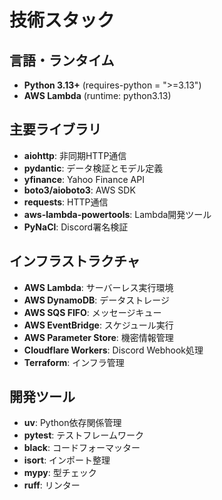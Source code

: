 # 技術スタック

## 言語・ランタイム
- **Python 3.13+** (requires-python = ">=3.13")
- **AWS Lambda** (runtime: python3.13)

## 主要ライブラリ
- **aiohttp**: 非同期HTTP通信
- **pydantic**: データ検証とモデル定義
- **yfinance**: Yahoo Finance API
- **boto3/aioboto3**: AWS SDK
- **requests**: HTTP通信
- **aws-lambda-powertools**: Lambda開発ツール
- **PyNaCl**: Discord署名検証

## インフラストラクチャ
- **AWS Lambda**: サーバーレス実行環境
- **AWS DynamoDB**: データストレージ
- **AWS SQS FIFO**: メッセージキュー
- **AWS EventBridge**: スケジュール実行
- **AWS Parameter Store**: 機密情報管理
- **Cloudflare Workers**: Discord Webhook処理
- **Terraform**: インフラ管理

## 開発ツール
- **uv**: Python依存関係管理
- **pytest**: テストフレームワーク
- **black**: コードフォーマッター
- **isort**: インポート整理
- **mypy**: 型チェック
- **ruff**: リンター